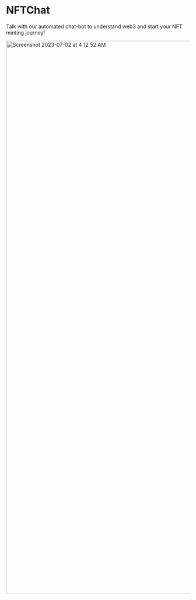 # NFTChat
Talk with our automated chat-bot to understand web3 and start your NFT minting journey!

<img width="1512" alt="Screenshot 2023-07-02 at 4 12 52 AM" src="https://github.com/Heisenberg-737/MLH-Web3Apps-NFTChat/assets/55024919/a41281c3-ec34-4544-8e8a-7952ec1087e1">
